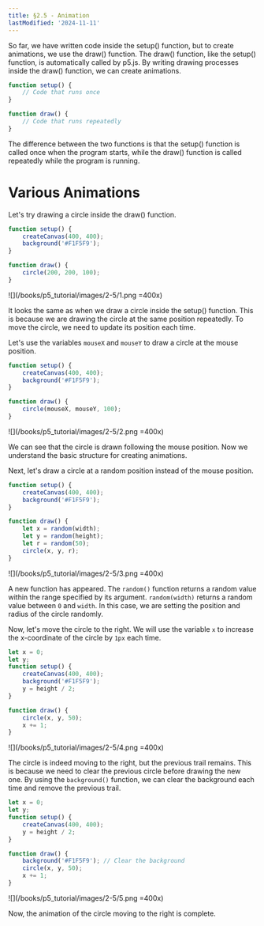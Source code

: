 ```yaml
---
title: §2.5 - Animation
lastModified: '2024-11-11'
---
```


So far, we have written code inside the setup() function, but to create animations, we use the draw() function. The draw() function, like the setup() function, is automatically called by p5.js. By writing drawing processes inside the draw() function, we can create animations.

```js
function setup() {
    // Code that runs once
}

function draw() {
    // Code that runs repeatedly
}
```

The difference between the two functions is that the setup() function is called once when the program starts, while the draw() function is called repeatedly while the program is running.

# Various Animations

Let's try drawing a circle inside the draw() function.

```js
function setup() {
    createCanvas(400, 400);
    background('#F1F5F9');
}

function draw() {
    circle(200, 200, 100);
}
```

![](/books/p5_tutorial/images/2-5/1.png =400x)

It looks the same as when we draw a circle inside the setup() function. This is because we are drawing the circle at the same position repeatedly. To move the circle, we need to update its position each time.

Let's use the variables `mouseX` and `mouseY` to draw a circle at the mouse position.

```js
function setup() {
    createCanvas(400, 400);
    background('#F1F5F9');
}

function draw() {
    circle(mouseX, mouseY, 100);
}
```

![](/books/p5_tutorial/images/2-5/2.png =400x)

We can see that the circle is drawn following the mouse position. Now we understand the basic structure for creating animations.

Next, let's draw a circle at a random position instead of the mouse position.

```js
function setup() {
    createCanvas(400, 400);
    background('#F1F5F9');
}

function draw() {
    let x = random(width);
    let y = random(height);
    let r = random(50);
    circle(x, y, r);
}
```

![](/books/p5_tutorial/images/2-5/3.png =400x)

A new function has appeared. The `random()` function returns a random value within the range specified by its argument. `random(width)` returns a random value between `0` and `width`. In this case, we are setting the position and radius of the circle randomly.

Now, let's move the circle to the right. We will use the variable `x` to increase the x-coordinate of the circle by `1px` each time.

```js
let x = 0;
let y;
function setup() {
    createCanvas(400, 400);
    background('#F1F5F9');
    y = height / 2;
}

function draw() {
    circle(x, y, 50);
    x += 1;
}
```

![](/books/p5_tutorial/images/2-5/4.png =400x)

The circle is indeed moving to the right, but the previous trail remains. This is because we need to clear the previous circle before drawing the new one. By using the `background()` function, we can clear the background each time and remove the previous trail.

```js
let x = 0;
let y;
function setup() {
    createCanvas(400, 400);
    y = height / 2;
}

function draw() {
    background('#F1F5F9'); // Clear the background
    circle(x, y, 50);
    x += 1;
}
```

![](/books/p5_tutorial/images/2-5/5.png =400x)

Now, the animation of the circle moving to the right is complete.
